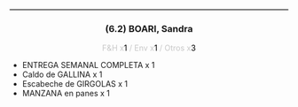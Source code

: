 <hr style='border:1px solid rgb(200,200,200)'>
<div style='page-break-inside: avoid'>

<div style='text-align:center'>

<h3> (6.2) BOARI, <span class='grey'>Sandra</span></h3>

<p  style='color:rgb(200,200,200)'>F&H x<span  style='color:black'>1</span> / Env x<span  style='color:black'>1</span> / Otros x<span  style='color:black'>3</span></p>
</div>

<ul>
<li class='li-horizontal'> ENTREGA SEMANAL COMPLETA x 1</li>
<li class='li-horizontal'> Caldo de GALLINA x 1</li>
<li class='li-horizontal'> Escabeche de GIRGOLAS x 1</li>
<li class='li-horizontal'> MANZANA en panes x 1</li>
</ul>
</div>

